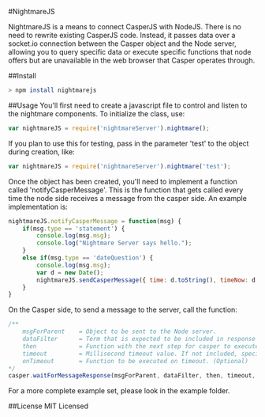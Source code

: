 #NightmareJS

NightmareJS is a means to connect CasperJS with NodeJS. There is no need to rewrite existing CasperJS code.
Instead, it passes data over a socket.io connection between the Casper object and the Node server, allowing you
to query specific data or execute specific functions that node offers but are unavailable in the web browser that Casper
operates through.

##Install
```bash
> npm install nightmarejs
```

##Usage
You'll first need to create a javascript file to control and listen to the nightmare components.
To initialize the class, use:
```javascript
var nightmareJS = require('nightmareServer').nightmare();
```
If you plan to use this for testing, pass in the parameter 'test' to the object during creation, like:
```javascript
var nightmareJS = require('nightmareServer').nightmare('test');
```

Once the object has been created, you'll need to implement a function called 'notifyCasperMessage'. This is the function that
gets called every time the node side receives a message from the casper side. An example implementation is:
```javascript
nightmareJS.notifyCasperMessage = function(msg) {
    if(msg.type == 'statement') {
        console.log(msg.msg);
        console.log("Nightmare Server says hello.");
    }
    else if(msg.type == 'dateQuestion') {
        console.log(msg.msg);
        var d = new Date();
        nightmareJS.sendCasperMessage({ time: d.toString(), timeNow: d.getTime()});
    }
}
```

On the Casper side, to send a message to the server, call the function:
```javascript
/**
	msgForParent	= Object to be sent to the Node server.
	dataFilter 		= Term that is expected to be included in response from the Node server.
	then			= Function with the next step for casper to execute. (Optional)
	timeout			= Millisecond timeout value. If not included, specified default is used instead. (Optional)
	onTimeout		= Function to be executed on timeout. (Optional)
*/
casper.waitForMessageResponse(msgForParent, dataFilter, then, timeout, onTimeout);
```

For a more complete example set, please look in the example folder.

##License
MIT Licensed